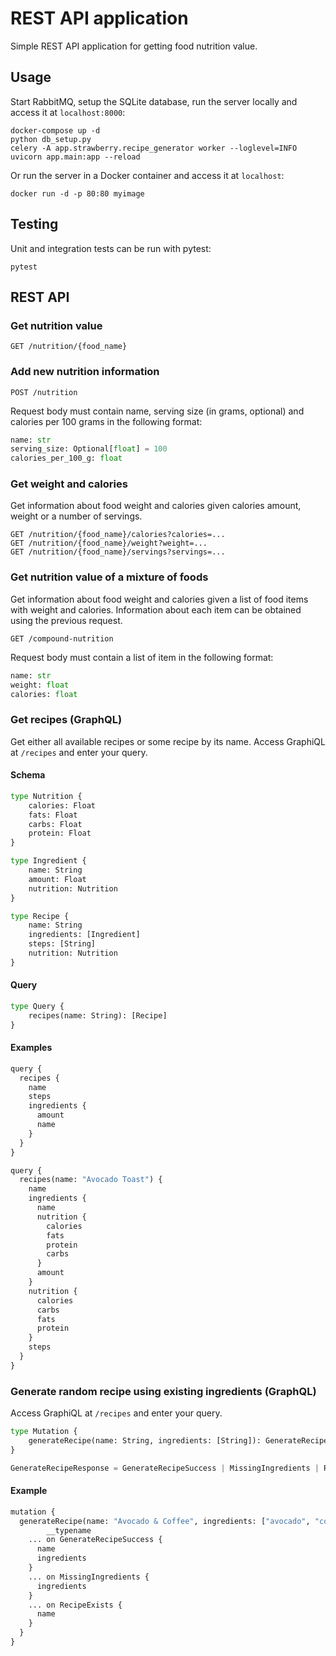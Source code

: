 # REST API application

Simple REST API application for getting food nutrition value. 

## Usage

Start RabbitMQ, setup the SQLite database, run the server locally and access it at `localhost:8000`:

```
docker-compose up -d
python db_setup.py
celery -A app.strawberry.recipe_generator worker --loglevel=INFO
uvicorn app.main:app --reload
```

Or run the server in a Docker container and access it at `localhost`:
```
docker run -d -p 80:80 myimage
```

## Testing

Unit and integration tests can be run with pytest:

```
pytest
```

## REST API

### Get nutrition value 

```
GET /nutrition/{food_name}
```

### Add new nutrition information

```
POST /nutrition
```

Request body must contain name, serving size (in grams, optional) and calories per 100 grams in the following format: 

```python
name: str
serving_size: Optional[float] = 100
calories_per_100_g: float
```

### Get weight and calories

Get information about food weight and calories given calories amount, weight or a number of servings.

```
GET /nutrition/{food_name}/calories?calories=...
GET /nutrition/{food_name}/weight?weight=...
GET /nutrition/{food_name}/servings?servings=...
```

### Get nutrition value of a mixture of foods

Get information about food weight and calories given a list of food items with weight and calories. Information about each item can be obtained using the previous request.

```
GET /compound-nutrition
```

Request body must contain a list of item in the following format:

```python
name: str
weight: float
calories: float
```

### Get recipes (GraphQL)
Get either all available recipes or some recipe by its name. Access GraphiQL at `/recipes` and enter your query.

#### Schema
```python
type Nutrition {
    calories: Float
    fats: Float
    carbs: Float
    protein: Float
}

type Ingredient {
    name: String
    amount: Float
    nutrition: Nutrition
}

type Recipe {
    name: String
    ingredients: [Ingredient]
    steps: [String]
    nutrition: Nutrition
}
```

#### Query
```python
type Query {
    recipes(name: String): [Recipe]
}
```

#### Examples
```python
query {
  recipes {
    name
    steps
    ingredients {
      amount
      name
    }
  }
}
```

```python
query {
  recipes(name: "Avocado Toast") {
    name
    ingredients {
      name
      nutrition {
        calories
        fats
        protein
        carbs
      }
      amount
    }
    nutrition {
      calories
      carbs
      fats
      protein
    }
    steps
  }
}
```

### Generate random recipe using existing ingredients (GraphQL)
Access GraphiQL at `/recipes` and enter your query.

```python
type Mutation {
    generateRecipe(name: String, ingredients: [String]): GenerateRecipeResponse
}

GenerateRecipeResponse = GenerateRecipeSuccess | MissingIngredients | RecipeExists
```

#### Example
```python
mutation {
  generateRecipe(name: "Avocado & Coffee", ingredients: ["avocado", "coffee"]) {
        __typename
    ... on GenerateRecipeSuccess {
      name
      ingredients
    }
    ... on MissingIngredients {
      ingredients
    }
    ... on RecipeExists {
      name
    }
  }
}
```